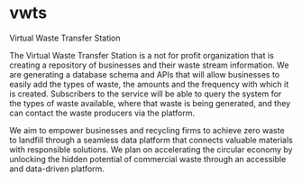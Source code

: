# vwts
Virtual Waste Transfer Station

The Virtual Waste Transfer Station is a not for profit organization that is creating a repository of businesses and their waste stream information. We are generating a database schema and APIs that will allow businesses to easily add the types of waste, the amounts and the frequency with which it is created. Subscribers to the service will be able to query the system for the types of waste available, where that waste is being generated, and they can contact the waste producers via the platform.

We aim to empower businesses and recycling firms to achieve zero waste to landfill through a seamless data platform that connects valuable materials with responsible solutions. We plan on accelerating the circular economy by unlocking the hidden potential of commercial waste through an accessible and data-driven platform.
